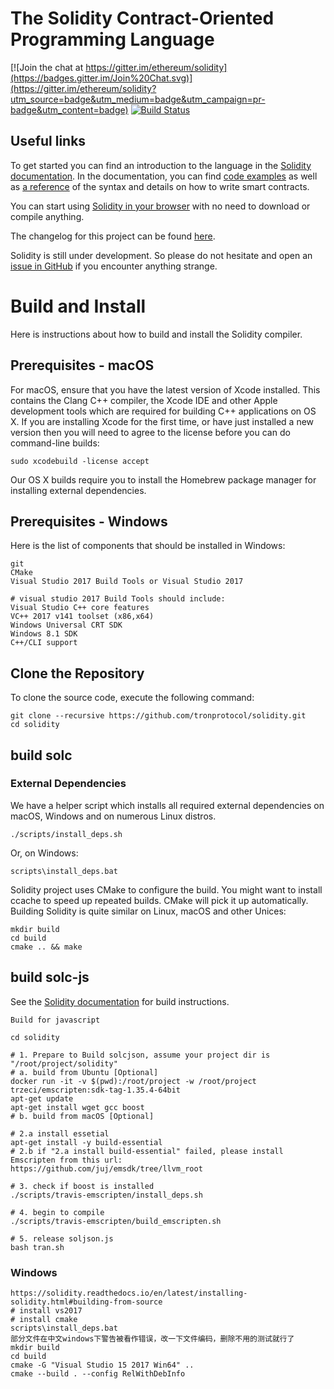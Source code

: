 # The Solidity Contract-Oriented Programming Language
[![Join the chat at https://gitter.im/ethereum/solidity](https://badges.gitter.im/Join%20Chat.svg)](https://gitter.im/ethereum/solidity?utm_source=badge&utm_medium=badge&utm_campaign=pr-badge&utm_content=badge) [![Build Status](https://travis-ci.org/ethereum/solidity.svg?branch=develop)](https://travis-ci.org/ethereum/solidity)

## Useful links
To get started you can find an introduction to the language in the [Solidity documentation](https://solidity.readthedocs.org). In the documentation, you can find [code examples](https://solidity.readthedocs.io/en/latest/solidity-by-example.html) as well as [a reference](https://solidity.readthedocs.io/en/latest/solidity-in-depth.html) of the syntax and details on how to write smart contracts.

You can start using [Solidity in your browser](http://remix.ethereum.org) with no need to download or compile anything.

The changelog for this project can be found [here](https://github.com/ethereum/solidity/blob/develop/Changelog.md).

Solidity is still under development. So please do not hesitate and open an [issue in GitHub](https://github.com/ethereum/solidity/issues) if you encounter anything strange.

# Build and Install
Here is instructions about how to build and install the Solidity compiler.

## Prerequisites - macOS
For macOS, ensure that you have the latest version of Xcode installed. This contains the Clang C++ compiler, the Xcode IDE and other Apple development tools which are required for building C++ applications on OS X. If you are installing Xcode for the first time, or have just installed a new version then you will need to agree to the license before you can do command-line builds:
```
sudo xcodebuild -license accept
```

Our OS X builds require you to install the Homebrew package manager for installing external dependencies.

## Prerequisites - Windows

Here is the list of components that should be installed in Windows:
```
git
CMake
Visual Studio 2017 Build Tools or Visual Studio 2017

# visual studio 2017 Build Tools should include:
Visual Studio C++ core features
VC++ 2017 v141 toolset (x86,x64)
Windows Universal CRT SDK
Windows 8.1 SDK
C++/CLI support
```

## Clone the Repository
To clone the source code, execute the following command:
```
git clone --recursive https://github.com/tronprotocol/solidity.git
cd solidity
```
## build solc

### External Dependencies

We have a helper script which installs all required external dependencies on macOS, Windows and on numerous Linux distros.
```
./scripts/install_deps.sh
```
Or, on Windows:
```
scripts\install_deps.bat
```

Solidity project uses CMake to configure the build. You might want to install ccache to speed up repeated builds. CMake will pick it up automatically. Building Solidity is quite similar on Linux, macOS and other Unices:
```
mkdir build
cd build
cmake .. && make
```

## build solc-js
See the [Solidity documentation](https://solidity.readthedocs.io/en/latest/installing-solidity.html#building-from-source) for build instructions.
```
Build for javascript

cd solidity

# 1. Prepare to Build solcjson, assume your project dir is "/root/project/solidity"
# a. build from Ubuntu [Optional]
docker run -it -v $(pwd):/root/project -w /root/project trzeci/emscripten:sdk-tag-1.35.4-64bit
apt-get update
apt-get install wget gcc boost
# b. build from macOS [Optional]

# 2.a install essetial
apt-get install -y build-essential
# 2.b if "2.a install build-essential" failed, please install Emscripten from this url:
https://github.com/juj/emsdk/tree/llvm_root

# 3. check if boost is installed 
./scripts/travis-emscripten/install_deps.sh

# 4. begin to compile
./scripts/travis-emscripten/build_emscripten.sh

# 5. release soljson.js
bash tran.sh

```

### Windows
```
https://solidity.readthedocs.io/en/latest/installing-solidity.html#building-from-source
# install vs2017
# install cmake
scripts\install_deps.bat
部分文件在中文windows下警告被看作错误，改一下文件编码，删除不用的测试就行了
mkdir build
cd build
cmake -G "Visual Studio 15 2017 Win64" ..
cmake --build . --config RelWithDebInfo
```
